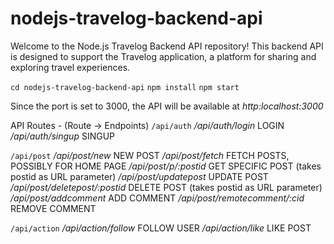 # nodejs-travelog-backend-api

Welcome to the Node.js Travelog Backend API repository! This backend API is designed to support the Travelog application, a platform for sharing and exploring travel experiences.

`cd nodejs-travelog-backend-api`
`npm install`
`npm start`

Since the port is set to 3000, the API will be available at *http:localhost:3000*

API Routes - (Route -> Endpoints)
`/api/auth`
*/api/auth/login*  LOGIN
*/api/auth/singup*  SINGUP

`/api/post`
*/api/post/new*  NEW POST
*/api/post/fetch*  FETCH POSTS, POSSIBLY FOR HOME PAGE
*/api/post/p/:postid*  GET SPECIFIC POST (takes postid as URL parameter)
*/api/post/updatepost*  UPDATE POST    
*/api/post/deletepost/:postid*  DELETE POST (takes postid as URL parameter)
*/api/post/addcomment*  ADD COMMENT
*/api/post/remotecomment/:cid*  REMOVE COMMENT

`/api/action`
*/api/action/follow*  FOLLOW USER
*/api/action/like*  LIKE POST





